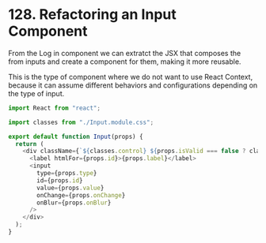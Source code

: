 # 128. Refactoring an Input Component

From the Log in component we can extratct the JSX that composes the from inputs and create a component for them, making it more reusable.

This is the type of component where we do not want to use React Context, because it can assume different behaviors and configurations depending on the type of input.

```javascript
import React from "react";

import classes from "./Input.module.css";

export default function Input(props) {
  return (
    <div className={`${classes.control} ${props.isValid === false ? classes.invalid : ""}`}>
      <label htmlFor={props.id}>{props.label}</label>
      <input
        type={props.type}
        id={props.id}
        value={props.value}
        onChange={props.onChange}
        onBlur={props.onBlur}
      />
    </div>
  );
}
```
